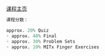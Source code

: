 <!--
 * @Author: [lxp]
 * @Date: 2022-01-10 19:57:44
 * @LastEditors: [lxp]
 * @LastEditTime: 2022-01-16 12:45:09
 * @Description: 
-->

[课程主页](https://ocw.mit.edu/courses/electrical-engineering-and-computer-science/6-0001-introduction-to-computer-science-and-programming-in-python-fall-2016/index.htm)


```python                                                        
课程分数：

approx. 20% Quiz
◦ approx. 40% Final
◦ approx. 30% Problem Sets
◦ approx. 10% MITx Finger Exercises

```